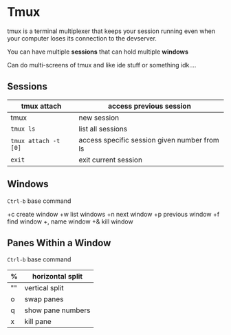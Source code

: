 #  Tmux

tmux is a terminal multiplexer that keeps your session running even when your computer loses its connection to the devserver.

You can have multiple **sessions** that can hold multiple **windows** 

Can do multi-screens of tmux and like ide stuff or something idk.... 

## Sessions

| tmux attach          | access previous session                      |
| -------------------- | -------------------------------------------- |
| tmux                 | new session                                  |
| `tmux ls`            | list all sessions                            |
| `tmux attach -t [0]` | access specific session given number from ls |
| `exit`               | exit current session                         |

## Windows

`Ctrl-b` base command 

+c  create window
+w  list windows
+n  next window
+p  previous window
+f  find window
+,  name window
+&  kill window

## Panes Within a Window

`Ctrl-b` base command 

| %    | horizontal split  |
| ---- | ----------------- |
| ""   | vertical split    |
| o    | swap panes        |
| q    | show pane numbers |
| x    | kill pane         |

